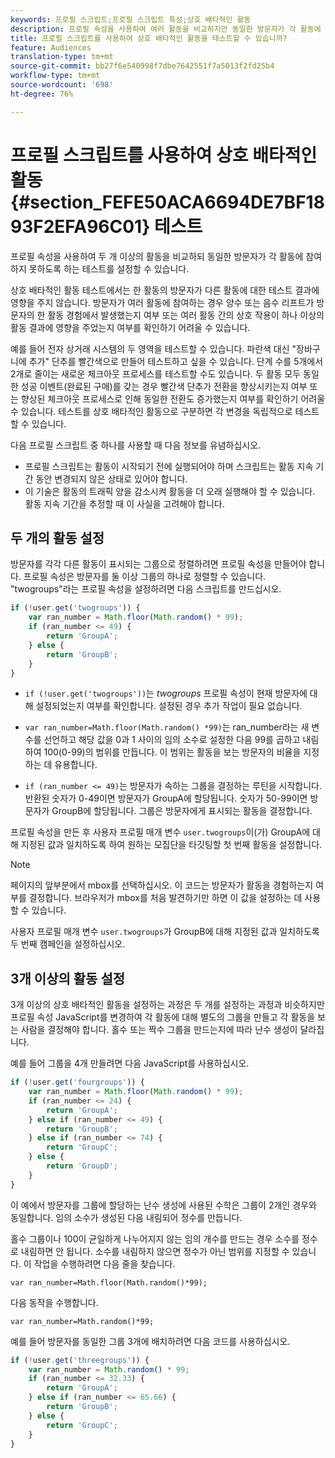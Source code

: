 ```yaml
---
keywords: 프로필 스크립트;프로필 스크립트 특성;상호 배타적인 활동
description: 프로필 속성을 사용하여 여러 활동을 비교하지만 동일한 방문자가 각 활동에 참여하지 않도록 하는 테스트를 Adobe Target에서 설정하는 방법을 알아봅니다.
title: 프로필 스크립트를 사용하여 상호 배타적인 활동을 테스트할 수 있습니까?
feature: Audiences
translation-type: tm+mt
source-git-commit: bb27f6e540998f7dbe7642551f7a5013f2fd25b4
workflow-type: tm+mt
source-wordcount: '698'
ht-degree: 76%

---
```



# 프로필 스크립트를 사용하여 상호 배타적인 활동 {#section_FEFE50ACA6694DE7BF1893F2EFA96C01} 테스트

프로필 속성을 사용하여 두 개 이상의 활동을 비교하되 동일한 방문자가 각 활동에 참여하지 못하도록 하는 테스트를 설정할 수 있습니다.

상호 배타적인 활동 테스트에서는 한 활동의 방문자가 다른 활동에 대한 테스트 결과에 영향을 주지 않습니다. 방문자가 여러 활동에 참여하는 경우 양수 또는 음수 리프트가 방문자의 한 활동 경험에서 발생했는지 여부 또는 여러 활동 간의 상호 작용이 하나 이상의 활동 결과에 영향을 주었는지 여부를 확인하기 어려울 수 있습니다.

예를 들어 전자 상거래 시스템의 두 영역을 테스트할 수 있습니다. 파란색 대신 &quot;장바구니에 추가&quot; 단추를 빨간색으로 만들어 테스트하고 싶을 수 있습니다. 단계 수를 5개에서 2개로 줄이는 새로운 체크아웃 프로세스를 테스트할 수도 있습니다. 두 활동 모두 동일한 성공 이벤트(완료된 구매)를 갖는 경우 빨간색 단추가 전환을 향상시키는지 여부 또는 향상된 체크아웃 프로세스로 인해 동일한 전환도 증가했는지 여부를 확인하기 어려울 수 있습니다. 테스트를 상호 배타적인 활동으로 구분하면 각 변경을 독립적으로 테스트할 수 있습니다.

다음 프로필 스크립트 중 하나를 사용할 때 다음 정보를 유념하십시오.

* 프로필 스크립트는 활동이 시작되기 전에 실행되어야 하며 스크립트는 활동 지속 기간 동안 변경되지 않은 상태로 있어야 합니다.
* 이 기술은 활동의 트래픽 양을 감소시켜 활동을 더 오래 실행해야 할 수 있습니다. 활동 지속 기간을 추정할 때 이 사실을 고려해야 합니다.

## 두 개의 활동 설정

방문자를 각각 다른 활동이 표시되는 그룹으로 정렬하려면 프로필 속성을 만들어야 합니다. 프로필 속성은 방문자를 둘 이상 그룹의 하나로 정렬할 수 있습니다. &quot;twogroups&quot;라는 프로필 속성을 설정하려면 다음 스크립트를 만드십시오.

```javascript
if (!user.get('twogroups')) { 
    var ran_number = Math.floor(Math.random() * 99); 
    if (ran_number <= 49) { 
        return 'GroupA'; 
    } else { 
        return 'GroupB'; 
    } 
}
```

* `if (!user.get('twogroups'))`는 *twogroups* 프로필 속성이 현재 방문자에 대해 설정되었는지 여부를 확인합니다. 설정된 경우 추가 작업이 필요 없습니다.

* `var ran_number=Math.floor(Math.random() *99)`는 ran_number라는 새 변수를 선언하고 해당 값을 0과 1 사이의 임의 소수로 설정한 다음 99를 곱하고 내림하여 100(0-99)의 범위를 만듭니다. 이 범위는 활동을 보는 방문자의 비율을 지정하는 데 유용합니다.

* `if (ran_number <= 49)`는 방문자가 속하는 그룹을 결정하는 루틴을 시작합니다. 반환된 숫자가 0-49이면 방문자가 GroupA에 할당됩니다. 숫자가 50-99이면 방문자가 GroupB에 할당됩니다. 그룹은 방문자에게 표시되는 활동을 결정합니다.

프로필 속성을 만든 후 사용자 프로필 매개 변수 `user.twogroups`이(가) GroupA에 대해 지정된 값과 일치하도록 하여 원하는 모집단을 타깃팅할 첫 번째 활동을 설정합니다.

>[!NOTE]
>
>페이지의 앞부분에서 mbox를 선택하십시오. 이 코드는 방문자가 활동을 경험하는지 여부를 결정합니다. 브라우저가 mbox를 처음 발견하기만 하면 이 값을 설정하는 데 사용할 수 있습니다.

사용자 프로필 매개 변수 `user.twogroups`가 GroupB에 대해 지정된 값과 일치하도록 두 번째 캠페인을 설정하십시오.

## 3개 이상의 활동 설정

3개 이상의 상호 배타적인 활동을 설정하는 과정은 두 개를 설정하는 과정과 비슷하지만 프로필 속성 JavaScript를 변경하여 각 활동에 대해 별도의 그룹을 만들고 각 활동을 보는 사람을 결정해야 합니다. 홀수 또는 짝수 그룹을 만드는지에 따라 난수 생성이 달라집니다.

예를 들어 그룹을 4개 만들려면 다음 JavaScript를 사용하십시오.

```javascript
if (!user.get('fourgroups')) { 
    var ran_number = Math.floor​(Math.random() * 99); 
    if (ran_number <= 24) { 
        return 'GroupA'; 
    } else if (ran_number <= 49) { 
        return 'GroupB'; 
    } else if (ran_number <= 74) { 
        return 'GroupC'; 
    } else { 
        return 'GroupD'; 
    } 
}
```

이 예에서 방문자를 그룹에 할당하는 난수 생성에 사용된 수학은 그룹이 2개인 경우와 동일합니다. 임의 소수가 생성된 다음 내림되어 정수를 만듭니다.

홀수 그룹이나 100이 균일하게 나누어지지 않는 임의 개수를 만드는 경우 소수를 정수로 내림하면 안 됩니다. 소수를 내림하지 않으면 정수가 아닌 범위를 지정할 수 있습니다. 이 작업을 수행하려면 다음 줄을 찾습니다.

`var ran_number=Math.floor(Math.random()*99);`

다음 동작을 수행합니다.

`var ran_number=Math.random()*99;`

예를 들어 방문자를 동일한 그룹 3개에 배치하려면 다음 코드를 사용하십시오.

```javascript
if (!user.get('threegroups')) { 
    var ran_number = Math.random() * 99; 
    if (ran_number <= 32.33) { 
        return 'GroupA'; 
    } else if (ran_number <= 65.66) { 
        return 'GroupB'; 
    } else { 
        return 'GroupC'; 
    } 
}
```
